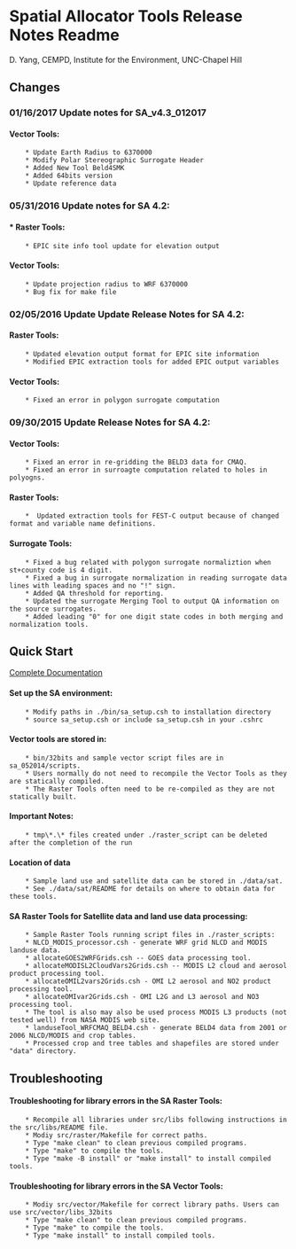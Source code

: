 Spatial Allocator Tools Release Notes Readme 
====
D. Yang,  CEMPD, Institute for the Environment, UNC-Chapel Hill

Changes
-----

### 01/16/2017 Update notes for SA_v4.3_012017

#### Vector Tools: 
        * Update Earth Radius to 6370000
        * Modify Polar Stereographic Surrogate Header
        * Added New Tool Beld4SMK 
        * Added 64bits version 
        * Update reference data

### 05/31/2016 Update notes for SA 4.2:

#### * Raster Tools:
        * EPIC site info tool update for elevation output

#### Vector Tools:
        * Update projection radius to WRF 6370000
        * Bug fix for make file


### 02/05/2016 Update Update Release Notes for SA 4.2:

#### Raster Tools:
        * Updated elevation output format for EPIC site information 
        * Modified EPIC extraction tools for added EPIC output variables

#### Vector Tools:
        * Fixed an error in polygon surrogate computation


### 09/30/2015 Update Release Notes for SA 4.2:

#### Vector Tools:
        * Fixed an error in re-gridding the BELD3 data for CMAQ.
        * Fixed an error in surroagte computation related to holes in polyogns.

#### Raster Tools:
        *  Updated extraction tools for FEST-C output because of changed format and variable name definitions.

#### Surrogate Tools:
        * Fixed a bug related with polygon surrogate normaliztion when st+county code is 4 digit.
        * Fixed a bug in surrogate normalization in reading surrogate data lines with leading spaces and no "!" sign.
        * Added QA threshold for reporting.
        * Updated the surrogate Merging Tool to output QA information on the source surrogates.
        * Added leading "0" for one digit state codes in both merging and normalization tools.

Quick Start
------

[Complete Documentation](../User_Manual/README.md)

#### Set up the SA environment:
        * Modify paths in ./bin/sa_setup.csh to installation directory
        * source sa_setup.csh or include sa_setup.csh in your .cshrc

#### Vector tools are stored in: 
        * bin/32bits and sample vector script files are in sa_052014/scripts.  
        * Users normally do not need to recompile the Vector Tools as they are statically compiled.
        * The Raster Tools often need to be re-compiled as they are not statically built.

#### Important Notes:
        * tmp\*.\* files created under ./raster_script can be deleted after the completion of the run

#### Location of data
        * Sample land use and satellite data can be stored in ./data/sat.  
        * See ./data/sat/README for details on where to obtain data for these tools.

#### SA Raster Tools for Satellite data and land use data processing:
        * Sample Raster Tools running script files in ./raster_scripts:
        * NLCD_MODIS_processor.csh - generate WRF grid NLCD and MODIS landuse data.  
        * allocateGOES2WRFGrids.csh -- GOES data processing tool.
        * allocateMODISL2CloudVars2Grids.csh -- MODIS L2 cloud and aerosol product processing tool.
        * allocateOMIL2vars2Grids.csh - OMI L2 aerosol and NO2 product processing tool.
        * allocateOMIvar2Grids.csh - OMI L2G and L3 aerosol and NO3 processing tool.
        * The tool is also may also be used process MODIS L3 products (not tested well) from NASA MODIS web site.
        * landuseTool_WRFCMAQ_BELD4.csh - generate BELD4 data from 2001 or 2006 NLCD/MODIS and crop tables.  
        * Processed crop and tree tables and shapefiles are stored under "data" directory.   

Troubleshooting
-----

#### Troubleshooting for library errors in the SA Raster Tools:
        * Recompile all libraries under src/libs following instructions in the src/libs/README file.
        * Modiy src/raster/Makefile for correct paths.
        * Type "make clean" to clean previous compiled programs.
        * Type "make" to compile the tools.
        * Type "make -B install" or "make install" to install compiled tools.

#### Troubleshooting for library errors in the SA Vector Tools:
        * Modiy src/vector/Makefile for correct library paths. Users can use src/vector/libs_32bits
        * Type "make clean" to clean previous compiled programs.
        * Type "make" to compile the tools.
        * Type "make install" to install compiled tools.
